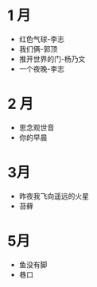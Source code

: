 # 1 月
* 红色气球-李志
* 我们俩-郭顶
* 推开世界的门-杨乃文
* 一个夜晚-李志
# 2 月
* 思念观世音
* 你的早晨
# 3月
* 昨夜我飞向遥远的火星
* 苔藓
# 5月
* 鱼没有脚
* 巷口
